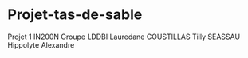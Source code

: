 # Projet-tas-de-sable
Projet 1 IN200N
Groupe LDDBI
Lauredane COUSTILLAS
Tilly SEASSAU
Hippolyte 
Alexandre
